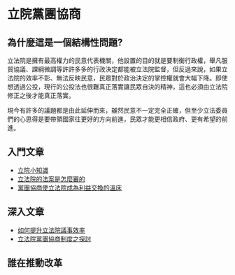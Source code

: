 # 立院黨團協商

## 為什麼這是一個結構性問題?

  立法院是擁有最高權力的民意代表機關，他設置的目的就是要制衡行政權，舉凡服貿協議、課綱微調等許許多多的行政決定都能被立法院監督，但反過來說，如果立法院的效率不彰、無法反映民意，民眾對於政治決定的掌控權就會大幅下降。即使想透過公投，現行的公投法也很難真正落實讓民眾自決的精神，這也必須由立法院修正之後才能真正落實。

  現今有許多的議題都是由此延伸而來，雖然民意不一定完全正確，但至少立法委員們的心思得是要帶領國家往更好的方向前進，民眾才能更相信政府、更有希望的前進。

## 入門文章

 - [立院小知識](http://musou.tw/guides)
 - [立法院的法案是怎麼審的](http://www.ccw.org.tw/p/18665)
 - [黨團協商使立法院成為利益交換的溫床](http://www.cw.com.tw/article/article.action?id=5052957)

## 深入文章

 - [如何提升立法院議事效率](http://www.npf.org.tw/3/10970)
 - [立法院黨團協商制度之探討](http://ir.nou.edu.tw/dspace/bitstream/987654321/737/1/S1405-%E6%88%91%E5%9C%8B%E7%AB%8B%E6%B3%95%E9%99%A2%E9%BB%A8%E5%9C%98%E5%8D%94%E5%95%86%E5%88%B6%E5%BA%A6%E4%B9%8B%E6%8E%A2%E8%A8%8E(%E8%83%A1%E6%96%87%E6%A3%9F).pdf)

## 誰在推動改革
